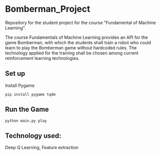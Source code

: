# Bomberman_Project

Repository for the student project for the course "Fundamental of Machine Learning".

The course Fundamentals of Machine Learning provides an API for the game Bomberman, with which the students shall train a robot who could learn to play the Bomberman game without hardcoded rules.
The technology applied for the training shall be chosen among current reinforcement learning technologies.

## Set up
Install Pygame

`` pip install pygame tqdm ``

## Run the Game
`` python main.py play ``

## Technology used:

Deep Q Learning, Feature extraction
